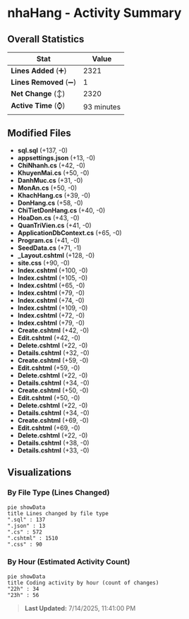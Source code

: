 # nhaHang - Activity Summary 

## Overall Statistics

| Stat                   | Value                                                             |
| ---------------------- | ----------------------------------------------------------------- |
| **Lines Added** (➕)   | 2321                                          |
| **Lines Removed** (➖) | 1                                        |
| **Net Change** (↕)    | 2320                |
| **Active Time** (⌚)   | 93 minutes |


## Modified Files
- **sql.sql** (+137, -0)
- **appsettings.json** (+13, -0)
- **ChiNhanh.cs** (+42, -0)
- **KhuyenMai.cs** (+50, -0)
- **DanhMuc.cs** (+31, -0)
- **MonAn.cs** (+50, -0)
- **KhachHang.cs** (+39, -0)
- **DonHang.cs** (+58, -0)
- **ChiTietDonHang.cs** (+40, -0)
- **HoaDon.cs** (+43, -0)
- **QuanTriVien.cs** (+41, -0)
- **ApplicationDbContext.cs** (+65, -0)
- **Program.cs** (+41, -0)
- **SeedData.cs** (+71, -1)
- **_Layout.cshtml** (+128, -0)
- **site.css** (+90, -0)
- **Index.cshtml** (+100, -0)
- **Index.cshtml** (+105, -0)
- **Index.cshtml** (+65, -0)
- **Index.cshtml** (+79, -0)
- **Index.cshtml** (+74, -0)
- **Index.cshtml** (+109, -0)
- **Index.cshtml** (+72, -0)
- **Index.cshtml** (+79, -0)
- **Create.cshtml** (+42, -0)
- **Edit.cshtml** (+42, -0)
- **Delete.cshtml** (+22, -0)
- **Details.cshtml** (+32, -0)
- **Create.cshtml** (+59, -0)
- **Edit.cshtml** (+59, -0)
- **Delete.cshtml** (+22, -0)
- **Details.cshtml** (+34, -0)
- **Create.cshtml** (+50, -0)
- **Edit.cshtml** (+50, -0)
- **Delete.cshtml** (+22, -0)
- **Details.cshtml** (+34, -0)
- **Create.cshtml** (+69, -0)
- **Edit.cshtml** (+69, -0)
- **Delete.cshtml** (+22, -0)
- **Details.cshtml** (+38, -0)
- **Details.cshtml** (+33, -0)

## Visualizations

### By File Type (Lines Changed)

```mermaid
pie showData
title Lines changed by file type
".sql" : 137
".json" : 13
".cs" : 572
".cshtml" : 1510
".css" : 90
```

### By Hour (Estimated Activity Count)

```mermaid
pie showData
title Coding activity by hour (count of changes)
"22h" : 34
"23h" : 56
```


> **Last Updated:** 7/14/2025, 11:41:00 PM